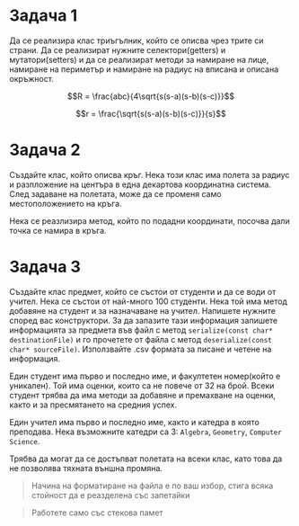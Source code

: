# Задача 1
Да се реализира клас триъгълник, който се описва чрез трите си страни. Да се реализират нужните селектори(getters) и мутатори(setters) и да се реализират методи за намиране на лице, намиране на периметър и намиране на радиус на вписана и описана окръжност.  
```math
R = \frac{abc}{4\sqrt{s(s-a)(s-b)(s-c)}}
```
```math
r = \frac{\sqrt{s(s-a)(s-b)(s-c)}}{s}
```

# Задача 2
Създайте клас, който описва кръг. Нека този клас има полета за радиус и разпложение на центъра в една декартова координатна система. След задаване на полетата, може да се променя само местоположението на кръга.

Нека се реазлизира метод, който по подадни координати, посочва дали точка се намира в кръга.

# Задача 3
Създайте клас предмет, който се състои от студенти и да се води от учител. Нека се състои от най-много 100 студенти. Нека той има метод добавяне на студент и за назначаване на учител. Напишете нужните според вас конструктори. За да запазите тази информация запишете информацията за предмета във файл с метод `serializе(const char* destinationFile)` и го прочетете от файла с метод `deserialize(const char* sourceFile)`. Използвайте .csv формата за писане и четене на информация.

Един студент има първо и последно име, и факултетен номер(който е уникален). Той има оценки, които са не повече от 32 на брой. Всеки студент трябва да има методи за добавяне и премахване на оценки, както и за пресмятането на средния успех.

Един учител има първо и последно име, както и катедра в която преподава. Нека възможните катедри са 3:
`Algebra`, `Geometry`, `Computer Science`.

Трябва да могат да се достъпват полетата на всеки клас, като това да не позволява тяхната външна промяна.

> Начина на форматиране на файла е по ваш избор, стига всяка стойност да е реазделена със запетайки

> Работете само със стекова памет
